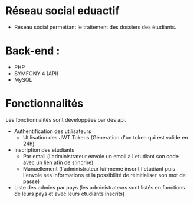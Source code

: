 # Réseau social eduactif 
* Réseau social permettant le traitement des dossiers des étudiants.
# Back-end : 
* PHP 
* SYMFONY 4 (API)
* MySQL
# Fonctionnalités
Les fonctionnalités sont développées par des api.
* Authentification des utilisateurs
  - Utilisation des JWT Tokens (Géneration d'un token qui est valide en 24h)
* Inscription des etudiants 
  - Par email (l'administrateur envoie un email à l'etudiant son code avec un lien afin de s'incrire)
  - Manuellement (l'administrateur lui-meme inscrit l'etudiant puis l'envoie ses informations et la possibilité 
                  de réinitialiser son mot de passe)
* Liste des admins par pays (les administrateurs sont listés en fonctions de leurs pays et avec leurs etudiants
                             inscrits)
